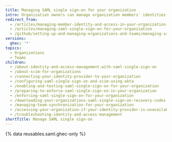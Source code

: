 ```yaml
---
title: Managing SAML single sign-on for your organization
intro: Organization owners can manage organization members' identities and access to the organization with SAML single sign-on (SSO).
redirect_from:
  - /articles/managing-member-identity-and-access-in-your-organization-with-saml-single-sign-on
  - /articles/managing-saml-single-sign-on-for-your-organization
  - /github/setting-up-and-managing-organizations-and-teams/managing-saml-single-sign-on-for-your-organization
versions:
  ghec: '*'
topics:
  - Organizations
  - Teams
children:
  - /about-identity-and-access-management-with-saml-single-sign-on
  - /about-scim-for-organizations
  - /connecting-your-identity-provider-to-your-organization
  - /configuring-saml-single-sign-on-and-scim-using-okta
  - /enabling-and-testing-saml-single-sign-on-for-your-organization
  - /preparing-to-enforce-saml-single-sign-on-in-your-organization
  - /enforcing-saml-single-sign-on-for-your-organization
  - /downloading-your-organizations-saml-single-sign-on-recovery-codes
  - /managing-team-synchronization-for-your-organization
  - /accessing-your-organization-if-your-identity-provider-is-unavailable
  - /troubleshooting-identity-and-access-management
shortTitle: Manage SAML single sign-on
---
```


{% data reusables.saml.ghec-only %}
